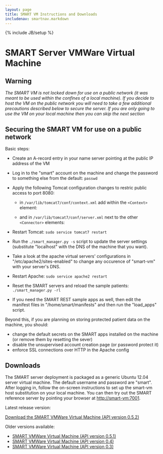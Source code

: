 ```yaml
---
layout: page
title: SMART VM Instructions and Downloads
includenav: smartnav.markdown
---
```


{% include JB/setup %}

# SMART Server VMWare Virtual Machine

## Warning

*The SMART VM is not locked down for use on a public network (it
was meant to be used within the confines of a local machine). If you
decide to host the VM on the public network you will need
to take a few additional precautions described below to secure
the server. If you are only going to use the VM on your local machine
then you can skip the next section*

## Securing the SMART VM for use on a public network

Basic steps:

  * Create an A-record entry in your name server pointing at the public IP
    address of the VM

  * Log in to the "smart" account on the machine and change the password
    to something else from the default: `passwd`
    
  * Apply the following Tomcat configuration changes to restric public access
    to port 8080:

      + in `/var/lib/tomcat7/conf/context.xml` add within the `<Context>` element:

        <Valve className="org.apache.catalina.valves.RemoteHostValve" allow="localhost"/>

      + and in `/var/lib/tomcat7/conf/server.xml` next to the other `<Connector>` elements:

        <Connector port="8080" protocol="HTTP/1.1" enableLookups="true">

  * Restart Tomcat: `sudo service tomcat7 restart`
  
  * Run the `./smart_manager.py -s` script to update the server settings
    (substitute "localhost" with the DNS of the machine that you want).
    
  * Take a look at the apache virtual servers' configurations in 
    "/etc/apache2/sites-enabled" to change any occurence of "smart-vm"
    with your server's DNS.

  * Restart Apache: `sudo service apache2 restart`
    
  * Reset the SMART servers and reload the sample patients: `./smart_manager.py -rl`

  * If you need the SMART REST sample apps as well, then edit the manifest 
    files in "/home/smart/manifests" and then run the "load_apps" script.

Beyond this, if you are planning on storing protected patient data on the
machine, you should:

   * change the default secrets on the SMART apps installed on the machine
(or remove them by resetting the sever)
   * disable the unsupervised account creation page (or password protect
it)
   * enforce SSL connections over HTTP in the Apache config

## Downloads

The SMART server deployment is packaged as a generic Ubuntu 12.04
server virtual machine. The default username and
password are "smart". After logging in, follow the on-screen
instructions to set up the smart-vm host substitution on your local
machine. You can then try out the SMART reference server by pointing
your browser at <http://smart-vm:7001>.

Latest release version:

[Download the SMART VMWare Virtual Machine (API version 0.5.2)](http://media.smartplatforms.org/smart-vm/smart-vm-0.5.2.zip)

Older versions available:

* [SMART VMWare Virtual Machine (API version 0.5.1)](http://media.smartplatforms.org/smart-vm/smart-vm-0.5.1.zip)
* [SMART VMWare Virtual Machine (API version 0.4)](http://media.smartplatforms.org/smart-vm/smart-vm-0.4.zip)
* [SMART VMWare Virtual Machine (API version 0.3)](http://media.smartplatforms.org/smart-vm/smart-vm-0.3.zip)

